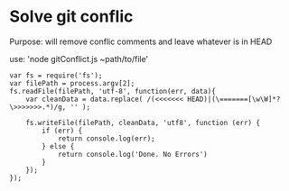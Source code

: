 # Solve git conflic
Purpose: will remove conflic comments and leave whatever is in HEAD

use: 'node gitConflict.js ~path/to/file'

```
var fs = require('fs');
var filePath = process.argv[2];
fs.readFile(filePath, 'utf-8', function(err, data){
	var cleanData = data.replace( /(<<<<<<< HEAD)|(\=======[\w\W]*?\>>>>>>>.*)/g, '' );

	fs.writeFile(filePath, cleanData, 'utf8', function (err) {
		if (err) {
			return console.log(err);
		} else {
			return console.log('Done. No Errors')
		}
	});
});
```
